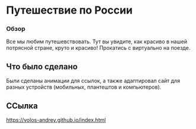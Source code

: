 # Путешествие по России

### Обзор
Все мы любим путешевствовать. Тут вы увидите, как красиво в нашей потрясной стране, круто и красиво! Прокатись с виртуально на поезде. 

## Что было сделано
Были сделаны анимации для ссылок, а также адаптировал сайт для разных устройств (мобильных, плантештов и компьютеров).

## ССылка
https://volos-andrey.github.io/index.html
